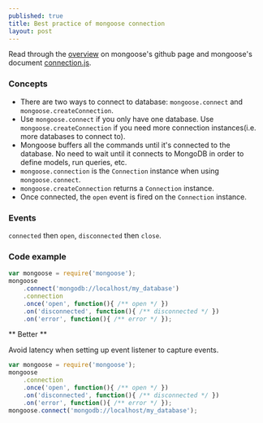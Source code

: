 ```yaml
---
published: true
title: Best practice of mongoose connection
layout: post
---
```

Read through the [overview](https://github.com/Automattic/mongoose) on mongoose's github page and mongoose's document [connection.js](http://mongoosejs.com/docs/api.html#connection-js).

### Concepts

* There are two ways to connect to database: `mongoose.connect` and `mongoose.createConnection`.
* Use `mongoose.connect` if you only have one database. Use `mongoose.createConnection` if you need more connection instances(i.e. more databases to connect to).
* Mongoose buffers all the commands until it's connected to the database. No need to wait until it connects to MongoDB in order to define models, run queries, etc.
* `mongoose.connection` is the `Connection` instance when using `mongoose.connect`.
* `mongoose.createConnection` returns a `Connection` instance.
* Once connected, the `open` event is fired on the `Connection` instance.

### Events

`connected` then `open`, `disconnected` then `close`.

### Code example

```javascript
var mongoose = require('mongoose');
mongoose
    .connect('mongodb://localhost/my_database')
    .connection
    .once('open', function(){ /** open */ })
    .on('disconnected', function(){ /** disconnected */ })
    .on('error', function(){ /** error */ });
```

** Better **

Avoid latency when setting up event listener to capture events.

```javascript
var mongoose = require('mongoose');
mongoose
    .connection
    .once('open', function(){ /** open */ })
    .on('disconnected', function(){ /** disconnected */ })
    .on('error', function(){ /** error */ });
mongoose.connect('mongodb://localhost/my_database');
```